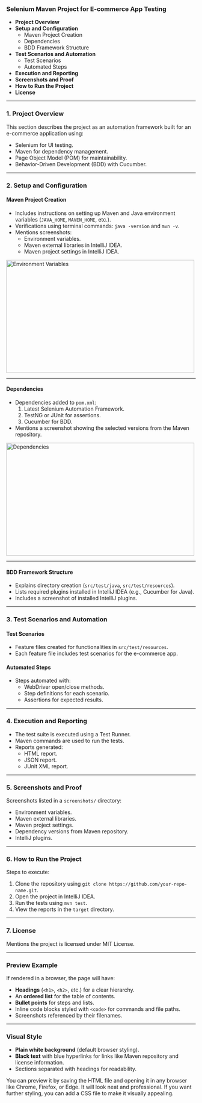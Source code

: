 <h3>
  <strong>Selenium Maven Project for E-commerce App Testing</strong>
</h3>
<ul>
  <li>
    <strong>Project Overview</strong>
  </li>
  <li><strong>Setup and Configuration</strong>
<ul>
  <li>Maven Project Creation</li>
  <li>Dependencies</li>
  <li>BDD Framework Structure</li>
</ul>
  </li>
  <li><strong>Test Scenarios and Automation</strong>
    <ul>
      <li>Test Scenarios</li>
      <li>Automated Steps</li>
    </ul>
  </li>
  <li><strong>Execution and Reporting</strong></li>
  <li><strong>Screenshots and Proof</strong></li>
  <li><strong>How to Run the Project</strong></li>
  <li><strong>License</strong></li>
</ul>
<hr>
<h3><strong>1. Project Overview</strong></h3>
<p>This section describes the project as an automation framework built for an e-commerce application using:</p>
<ul>
  <li>Selenium for UI testing.</li><li>Maven for dependency management.</li>
  <li>Page Object Model (POM) for maintainability.</li>
  <li>Behavior-Driven Development (BDD) with Cucumber.</li>
</ul>
<hr>
<h3><strong>2. Setup and Configuration</strong></h3>
<h4><strong>Maven Project Creation</strong></h4>
<ul>
  <li>Includes instructions on setting up Maven and Java environment variables (<code>JAVA_HOME</code>, <code>MAVEN_HOME</code>, etc.).</li>
  <li>Verifications using terminal commands: <code>java -version</code> and <code>mvn -v</code>.</li>
  <li>Mentions screenshots:<ul><li>Environment variables.</li>
    <li>Maven external libraries in IntelliJ IDEA.</li>
    <li>Maven project settings in IntelliJ IDEA.</li>
  </ul>
  </li>
</ul>
<img src="images/EnvironmentVariables.PNG" alt="Environment Variables" width="500" height="300">
<hr>
<h4><strong>Dependencies</strong></h4>
<ul>
  <li>Dependencies added to <code>pom.xml</code>:<ol>
    <li>Latest Selenium Automation Framework.</li>
    <li>TestNG or JUnit for assertions.</li>
    <li>Cucumber for BDD.</li></ol></li>
  <li>Mentions a screenshot showing the selected versions from the Maven repository.</li>
</ul>
<img src="images/Dependencies.PNG" alt="Dependencies" width="500" height="300">
<hr>
<h4><strong>BDD Framework Structure</strong></h4>
<ul>
  <li>Explains directory creation (<code>src/test/java</code>, <code>src/test/resources</code>).</li>
  <li>Lists required plugins installed in IntelliJ IDEA (e.g., Cucumber for Java).</li>
  <li>Includes a screenshot of installed IntelliJ plugins.</li>
</ul>
<hr>
<h3><strong>3. Test Scenarios and Automation</strong></h3>
<h4><strong>Test Scenarios</strong></h4>
<ul>
  <li>Feature files created for functionalities in <code>src/test/resources</code>.</li>
  <li>Each feature file includes test scenarios for the e-commerce app.</li>
</ul>
<h4><strong>Automated Steps</strong></h4>
<ul>
  <li>Steps automated with:<ul><li>WebDriver open/close methods.</li>
    <li>Step definitions for each scenario.</li><li>Assertions for expected results.</li>
  </ul>
  </li>
</ul>
<hr>
<h3><strong>4. Execution and Reporting</strong></h3>
<ul>
  <li>The test suite is executed using a Test Runner.</li>
  <li>Maven commands are used to run the tests.</li>
  <li>Reports generated:<ul><li>HTML report.</li>
    <li>JSON report.</li><li>JUnit XML report.</li>
  </ul>
  </li>
</ul>
<hr>
<h3><strong>5. Screenshots and Proof</strong></h3>
<p>Screenshots listed in a <code>screenshots/</code> directory:</p>
<ul>
  <li>Environment variables.</li>
  <li>Maven external libraries.</li>
  <li>Maven project settings.</li>
  <li>Dependency versions from Maven repository.</li>
  <li>IntelliJ plugins.</li>
</ul>
<hr>
<h3><strong>6. How to Run the Project</strong></h3>
<p>Steps to execute:</p>
<ol>
  <li>Clone the repository using <code>git clone https://github.com/your-repo-name.git</code>.</li>
  <li>Open the project in IntelliJ IDEA.</li><li>Run the tests using <code>mvn test</code>.</li>
  <li>View the reports in the <code>target</code> directory.</li>
</ol>
<hr>
<h3><strong>7. License</strong></h3>
<p>Mentions the project is licensed under MIT License.</p>
<hr>
<h3><strong>Preview Example</strong></h3>
<p>If rendered in a browser, the page will have:</p>
<ul>
  <li><strong>Headings</strong> (<code>&lt;h1&gt;</code>, <code>&lt;h2&gt;</code>, etc.) for a clear hierarchy.</li>
  <li>An <strong>ordered list</strong> for the table of contents.</li>
  <li><strong>Bullet points</strong> for steps and lists.</li>
  <li>Inline code blocks styled with <code>&lt;code&gt;</code> for commands and file paths.</li>
  <li>Screenshots referenced by their filenames.</li>
</ul>
<hr>
<h3><strong>Visual Style</strong></h3>
<ul>
  <li><strong>Plain white background</strong> (default browser styling).</li>
  <li><strong>Black text</strong> with blue hyperlinks for links like Maven repository and license information.</li>
  <li>Sections separated with headings for readability.</li>
</ul>
<p>You can preview it by saving the HTML file and opening it in any browser like Chrome, Firefox, or Edge. It will look neat and professional. If you want further styling, you can add a CSS file to make it visually appealing.</p>



